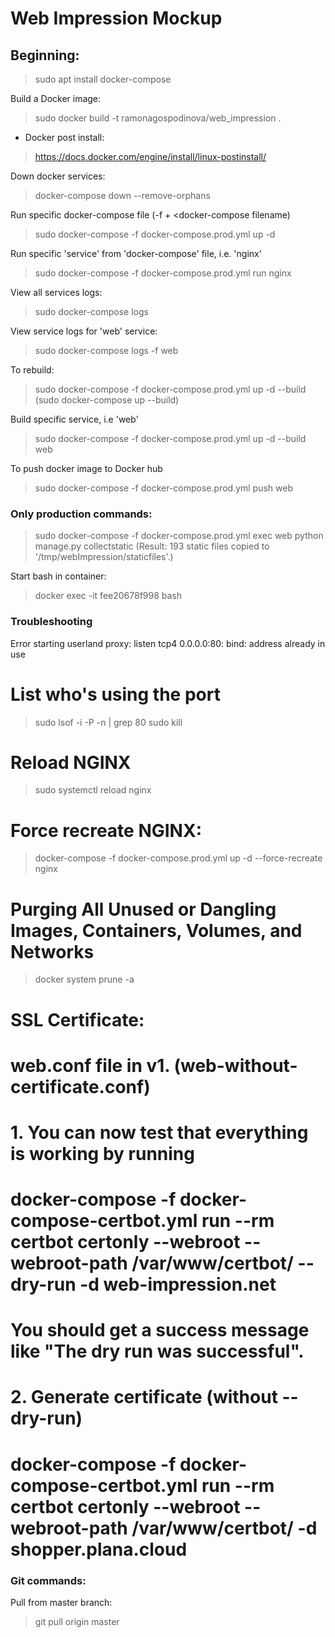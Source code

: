 # Web Impression Mockup

## Beginning:
> sudo apt install docker-compose

Build a Docker image:
> sudo docker build -t ramonagospodinova/web_impression .

* Docker post install:
> https://docs.docker.com/engine/install/linux-postinstall/


Down docker services:
> docker-compose down --remove-orphans

Run specific docker-compose file (-f + <docker-compose filename)
> sudo docker-compose -f docker-compose.prod.yml up -d

Run specific 'service' from 'docker-compose' file, i.e. 'nginx'
> sudo docker-compose -f docker-compose.prod.yml run nginx

View all services logs:
> sudo docker-compose logs

View service logs for 'web' service:
> sudo docker-compose logs -f web

To rebuild:
> sudo docker-compose -f docker-compose.prod.yml up -d --build
(sudo docker-compose up --build)

Build specific service, i.e 'web'
> sudo docker-compose -f docker-compose.prod.yml up -d --build web

To push docker image to Docker hub
> sudo docker-compose -f docker-compose.prod.yml push web

### Only production commands:
> sudo docker-compose -f docker-compose.prod.yml exec web python manage.py collectstatic
(Result: 193 static files copied to '/tmp/webImpression/staticfiles'.)

Start bash in container:
> docker exec -it fee20678f998 bash

### Troubleshooting
Error starting userland proxy: listen tcp4 0.0.0.0:80: bind: address already in use
# List who's using the port
> sudo lsof -i -P -n | grep 80
> sudo kill <process id>

# Reload NGINX
> sudo systemctl reload nginx
# Force recreate NGINX:
> docker-compose -f docker-compose.prod.yml up -d --force-recreate nginx

# Purging All Unused or Dangling Images, Containers, Volumes, and Networks
> docker system prune -a

# SSL Certificate:
# web.conf file in v1. (web-without-certificate.conf)
# 1. You can now test that everything is working by running
# docker-compose -f docker-compose-certbot.yml run --rm  certbot certonly --webroot --webroot-path /var/www/certbot/ --dry-run -d web-impression.net
# You should get a success message like "The dry run was successful".

# 2. Generate certificate (without --dry-run)
#  docker-compose -f docker-compose-certbot.yml run --rm  certbot certonly --webroot --webroot-path /var/www/certbot/ -d shopper.plana.cloud


### Git commands:
Pull from master branch:
> git pull origin master